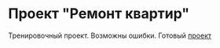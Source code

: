 # Проект "Ремонт квартир"
Тренировочный проект. Возможны ошибки. Готовый [проект](https://shevchenkonikita.ru/projects/repair-of-apartments/)
